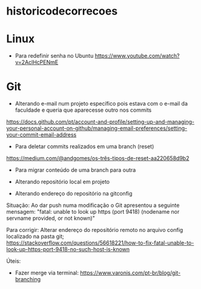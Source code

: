 # historicodecorrecoes

# Linux

* Para redefinir senha no Ubuntu https://www.youtube.com/watch?v=2AclHcPENmE

# Git

* Alterando e-mail num projeto específico pois estava com o e-mail da faculdade e queria que aparecesse outro nos commits 

https://docs.github.com/pt/account-and-profile/setting-up-and-managing-your-personal-account-on-github/managing-email-preferences/setting-your-commit-email-address

* Para deletar commits realizados em uma branch (reset)

https://medium.com/@andgomes/os-três-tipos-de-reset-aa220658d9b2

* Para migrar conteúdo de uma branch para outra

* Alterando repositório local em projeto

* Alterando endereço do repositório na gitconfig

Situação: Ao dar push numa modificação o Git apresentou a seguinte mensagem: "fatal: unable to look up https (port 9418) (nodename nor servname provided, or not known)" 

Para corrigir: Alterar endereço do repositório remoto no arquivo config localizado na pasta git; 
https://stackoverflow.com/questions/56618221/how-to-fix-fatal-unable-to-look-up-https-port-9418-no-such-host-is-known


Úteis:
- Fazer merge via terminal: https://www.varonis.com/pt-br/blog/git-branching
